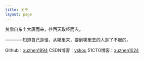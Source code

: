 ```yaml
---
title: 关于
layout: page
---
```


贫僧自东土大唐而来，往西天取经而去。

   ————知道自己是谁，从哪里来，要到哪里去的人是了不起的。

Github：[xuzhen1994](http://github.com/xuzhen1994)
CSDN博客：[vskou](http://blog.csdn.net/vskou)
51CTO博客：[xuzhen1024](http://xuzhen1024.blog.51cto.com/)